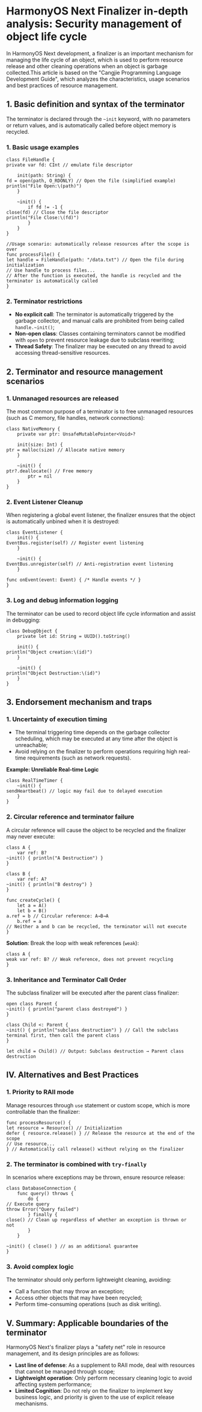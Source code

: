 
# HarmonyOS Next Finalizer in-depth analysis: Security management of object life cycle

In HarmonyOS Next development, a finalizer is an important mechanism for managing the life cycle of an object, which is used to perform resource release and other cleaning operations when an object is garbage collected.This article is based on the "Cangjie Programming Language Development Guide", which analyzes the characteristics, usage scenarios and best practices of resource management.


## 1. Basic definition and syntax of the terminator
The terminator is declared through the `~init` keyword, with no parameters or return values, and is automatically called before object memory is recycled.

### 1. Basic usage examples
```cj
class FileHandle {
private var fd: CInt // emulate file descriptor

    init(path: String) {
fd = open(path, O_RDONLY) // Open the file (simplified example)
println("File Open:\(path)")
    }

    ~init() {
        if fd != -1 {
close(fd) // Close the file descriptor
println("File Close:\(fd)")
        }
    }
}

//Usage scenario: automatically release resources after the scope is over
func processFile() {
let handle = FileHandle(path: "/data.txt") // Open the file during initialization
// Use handle to process files...
// After the function is executed, the handle is recycled and the terminator is automatically called
}
```  

### 2. Terminator restrictions
- **No explicit call**: The terminator is automatically triggered by the garbage collector, and manual calls are prohibited from being called `handle.~init()`;
- **Non-open class**: Classes containing terminators cannot be modified with `open` to prevent resource leakage due to subclass rewriting;
- **Thread Safety**: The finalizer may be executed on any thread to avoid accessing thread-sensitive resources.


## 2. Terminator and resource management scenarios

### 1. Unmanaged resources are released
The most common purpose of a terminator is to free unmanaged resources (such as C memory, file handles, network connections):
```cj
class NativeMemory {
    private var ptr: UnsafeMutablePointer<Void>?

    init(size: Int) {
ptr = malloc(size) // Allocate native memory
    }

    ~init() {
ptr?.deallocate() // Free memory
        ptr = nil
    }
}
```  

### 2. Event Listener Cleanup
When registering a global event listener, the finalizer ensures that the object is automatically unbined when it is destroyed:
```cj
class EventListener {
    init() {
EventBus.register(self) // Register event listening
    }

    ~init() {
EventBus.unregister(self) // Anti-registration event listening
    }

func onEvent(event: Event) { /* Handle events */ }
}
```  

### 3. Log and debug information logging
The terminator can be used to record object life cycle information and assist in debugging:
```cj
class DebugObject {
    private let id: String = UUID().toString()

    init() {
println("Object creation:\(id)")
    }

    ~init() {
println("Object Destruction:\(id)")
    }
}
```  


## 3. Endorsement mechanism and traps

### 1. Uncertainty of execution timing
- The terminal triggering time depends on the garbage collector scheduling, which may be executed at any time after the object is unreachable;
- Avoid relying on the finalizer to perform operations requiring high real-time requirements (such as network requests).

**Example: Unreliable Real-time Logic**
```cj
class RealTimeTimer {
    ~init() {
sendHeartbeat() // logic may fail due to delayed execution
    }
}
```  

### 2. Circular reference and terminator failure
A circular reference will cause the object to be recycled and the finalizer may never execute:
```cj
class A {
    var ref: B?
~init() { println("A Destruction") }
}

class B {
    var ref: A?
~init() { println("B destroy") }
}

func createCycle() {
    let a = A()
    let b = B()
a.ref = b // Circular reference: A→B→A
    b.ref = a
// Neither a and b can be recycled, the terminator will not execute
}
```  

**Solution**: Break the loop with weak references (`weak`):
```cj
class A {
weak var ref: B? // Weak reference, does not prevent recycling
}
```  

### 3. Inheritance and Terminator Call Order
The subclass finalizer will be executed after the parent class finalizer:
```cj
open class Parent {
~init() { println("parent class destroyed") }
}

class Child <: Parent {
~init() { println("subclass destruction") } // Call the subclass terminal first, then call the parent class
}

let child = Child() // Output: Subclass destruction → Parent class destruction
```  


## IV. Alternatives and Best Practices

### 1. Priority to RAII mode
Manage resources through `use` statement or custom scope, which is more controllable than the finalizer:
```cj
func processResource() {
let resource = Resource() // Initialization
defer { resource.release() } // Release the resource at the end of the scope
// Use resource...
} // Automatically call release() without relying on the finalizer
```  

### 2. The terminator is combined with `try-finally`
In scenarios where exceptions may be thrown, ensure resource release:
```cj
class DatabaseConnection {
    func query() throws {
        do {
// Execute query
throw Error("Query failed")
        } finally {
close() // Clean up regardless of whether an exception is thrown or not
        }
    }

~init() { close() } // as an additional guarantee
}
```  

### 3. Avoid complex logic
The terminator should only perform lightweight cleaning, avoiding:
- Call a function that may throw an exception;
- Access other objects that may have been recycled;
- Perform time-consuming operations (such as disk writing).


## V. Summary: Applicable boundaries of the terminator
HarmonyOS Next's finalizer plays a "safety net" role in resource management, and its design principles are as follows:
- **Last line of defense**: As a supplement to RAII mode, deal with resources that cannot be managed through scope;
- **Lightweight operation**: Only perform necessary cleaning logic to avoid affecting system performance;
- **Limited Cognition**: Do not rely on the finalizer to implement key business logic, and priority is given to the use of explicit release mechanisms.
